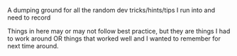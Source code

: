 A dumping ground for all the random dev tricks/hints/tips I run into and need to record

Things in here may or may not follow best practice, but they are things I had to work around OR things that worked well and I wanted to remember for next time around.
